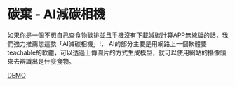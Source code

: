 # 碳棄 - AI減碳相機

如果你是一個不想自己查食物碳排並且手機沒有下載減碳計算APP無線版的話，我們強力推薦您這款「AI減碳相機」!， AI的部分主要是用網路上一個軟體要teachable的軟體，可以透過上傳圖片的方式生成模型，就可以使用網站的攝像頭 來去辨識出是什麼食物。

[DEMO](https://lucashsu95.github.io/url/%E6%B8%9B%E7%A2%B3%E7%9B%B8%E6%A9%9F/%E6%B8%9B%E7%A2%B3%E7%9B%B8%E6%A9%9F.html)